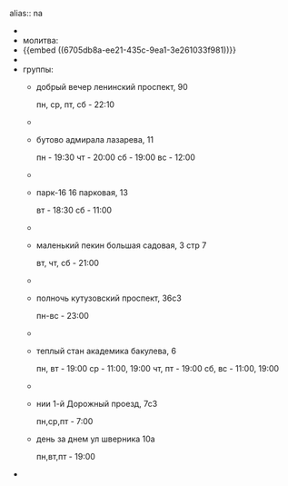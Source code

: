 alias:: na

-
- молитва:
- {{embed ((6705db8a-ee21-435c-9ea1-3e261033f981))}}
-
- группы:
	- добрый вечер
	  ленинский проспект, 90
	  
	  пн, ср, пт, сб - 22:10
	-
	- бутово
	  адмирала лазарева, 11
	  
	  пн - 19:30
	  чт - 20:00
	  сб - 19:00
	  вс - 12:00
	-
	- парк-16
	  16 парковая, 13
	  
	  вт - 18:30
	  сб - 11:00
	-
	- маленький пекин
	  большая садовая, 3 стр 7
	  
	  вт, чт, сб - 21:00
	-
	- полночь
	  кутузовский проспект, 36с3
	  
	  пн-вс - 23:00
	-
	- теплый стан
	  академика бакулева, 6
	  
	  пн, вт - 19:00
	  ср - 11:00, 19:00
	  чт, пт - 19:00
	  сб, вс - 11:00, 19:00
	-
	- нии
	  1-й Дорожный проезд, 7с3
	  
	  пн,ср,пт - 7:00
	- день за днем
	  ул шверника 10а
	  
	  пн,вт,пт - 19:00
-